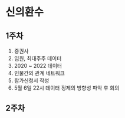 # 신의환수

## 1주차

1. 증권사
2. 임원, 최대주주 데이터
3. 2020 ~ 2022 데이터
4. 인물간의 관계 네트워크
5. 참가신청서 작성
6. 5월 6일 22시 데이터 정제의 방향성 파악 후 회의

## 2주차
